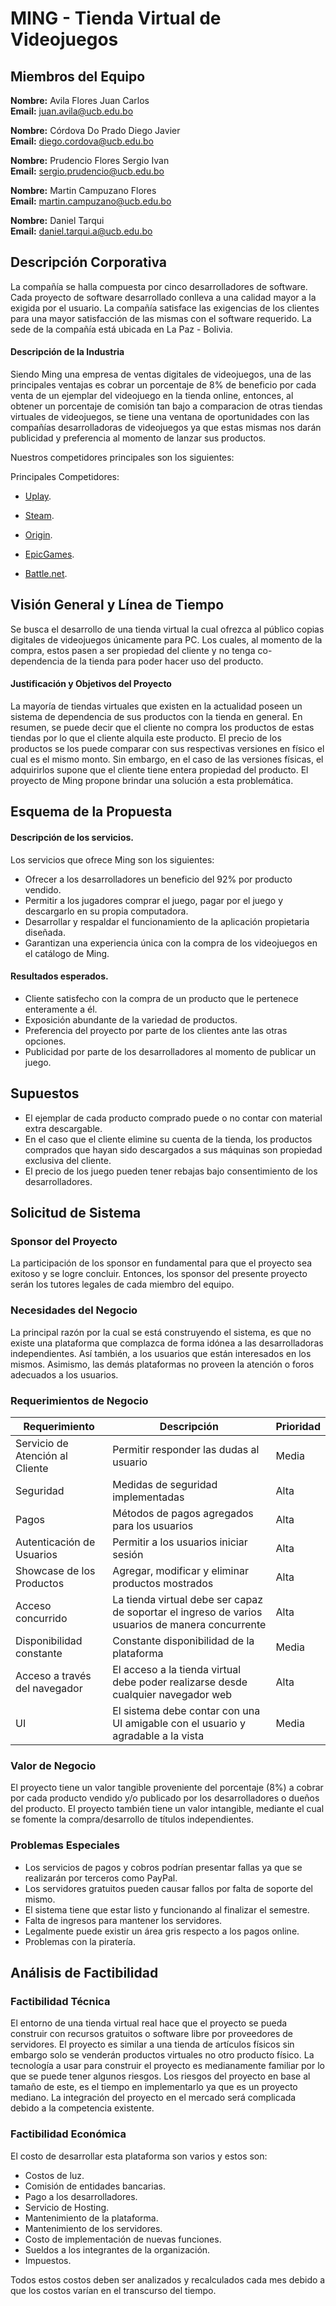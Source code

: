 # MING - Tienda Virtual de Videojuegos

## Miembros del Equipo
**Nombre:** Avila Flores Juan Carlos  
**Email:** juan.avila@ucb.edu.bo


**Nombre:** Córdova Do Prado Diego Javier  
**Email:** diego.cordova@ucb.edu.bo


**Nombre:** Prudencio Flores Sergio Ivan  
**Email:** sergio.prudencio@ucb.edu.bo


**Nombre:** Martin Campuzano Flores  
**Email:** martin.campuzano@ucb.edu.bo


**Nombre:** Daniel Tarqui  
**Email:** daniel.tarqui.a@ucb.edu.bo

## Descripción Corporativa 

La compañía se halla compuesta por cinco desarrolladores de software. Cada proyecto de software desarrollado conlleva a una calidad mayor a la exigida por el usuario. La compañía satisface las exigencias de los clientes para una mayor satisfacción de las mismas con el software requerido. La sede de la compañía está ubicada en La Paz - Bolivia.

#### Descripción de la Industria

Siendo Ming una empresa de ventas digitales de videojuegos, una de las principales ventajas es cobrar un porcentaje de 8% de beneficio por cada venta de un ejemplar del videojuego en la tienda online, entonces, al obtener un porcentaje de comisión tan bajo a comparacion de otras tiendas virtuales de videojuegos, se tiene una ventana de oportunidades con las compañías desarrolladoras de videojuegos ya que estas mismas nos darán publicidad  y preferencia al momento de lanzar sus productos. 

Nuestros competidores principales son los siguientes:

Principales Competidores:


  * [Uplay](https://uplay.ubisoft.com/ "Uplay's Homepage").

  * [Steam](https://store.steampowered.com/ "Steam's Homepage").

  * [Origin](https://www.origin.com/mex/en-us/store "Origin's Homepage").

  * [EpicGames](https://www.epicgames.com/site/en-US/home  "EpicGames's Homepage").

  * [Battle.net](https://www.blizzard.com/en-us/?ref=other  "Blizzard’s Homepage").

## Visión General y Línea de Tiempo

Se busca el desarrollo de una tienda virtual la cual ofrezca al público copias digitales de videojuegos únicamente para PC. Los cuales, al momento de la compra, estos pasen a ser propiedad del cliente y no tenga co-dependencia de la tienda para poder hacer uso del producto.


#### Justificación y Objetivos del Proyecto

La mayoría de tiendas virtuales que existen en la actualidad poseen un sistema de dependencia de sus productos con la tienda en general. En resumen, se puede decir que el cliente no compra los productos de estas tiendas por lo que el cliente alquila este producto. El precio de los productos se los puede comparar con sus respectivas versiones en físico el cual es el mismo monto. Sin embargo, en el caso de las versiones físicas,  el adquirirlos supone que el cliente tiene entera propiedad del producto. El proyecto de Ming propone brindar una solución a esta problemática.

## Esquema de la Propuesta
#### Descripción de los servicios.

Los servicios que ofrece Ming son los siguientes:

  * Ofrecer a los desarrolladores un beneficio del 92% por producto vendido.
  * Permitir a los jugadores comprar el juego, pagar por el juego y descargarlo en su propia computadora. 
  * Desarrollar y respaldar el funcionamiento de la aplicación propietaria diseñada.
  * Garantizan una experiencia única con la compra de los videojuegos en el catálogo de Ming.

#### Resultados esperados.

  - Cliente satisfecho con la compra de un producto que le pertenece enteramente a él.
  - Exposición abundante de la variedad de productos.
  - Preferencia del proyecto por parte de los clientes ante las otras opciones.
  - Publicidad por parte de los desarrolladores al momento de publicar un juego.

## Supuestos
  - El ejemplar de cada producto comprado puede o no contar con material extra descargable.
  - En el caso que el cliente elimine su cuenta de la tienda, los productos comprados que hayan sido descargados a sus máquinas son propiedad exclusiva del cliente.
  - El precio de los juego pueden tener rebajas bajo consentimiento de los desarrolladores.

## Solicitud de Sistema  

### Sponsor del Proyecto 

La participación de los sponsor en fundamental para que el proyecto sea exitoso y se logre concluir. Entonces, los sponsor del presente proyecto serán los tutores legales de cada miembro del equipo.

### Necesidades del Negocio 

La principal razón por la cual se está construyendo el sistema, es que no existe una plataforma que complazca de forma idónea a las desarrolladoras independientes. Así también, a los usuarios que están interesados en los mismos. Asimismo, las demás plataformas no proveen la atención o foros adecuados a los usuarios. 

### Requerimientos de Negocio

Requerimiento | Descripción | Prioridad
------------ | ------------- | -------------
Servicio de Atención al Cliente | Permitir responder las dudas al usuario | Media
Seguridad | Medidas de seguridad implementadas | Alta
Pagos | Métodos de pagos agregados para los usuarios | Alta
Autenticación de Usuarios | Permitir a los usuarios iniciar sesión  | Alta
Showcase de los Productos | Agregar, modificar y eliminar productos mostrados | Alta
Acceso concurrido | La tienda virtual debe ser capaz de soportar el ingreso de varios usuarios de manera concurrente | Alta
Disponibilidad constante | Constante disponibilidad de la plataforma | Media
Acceso a través del navegador | El acceso a la tienda virtual debe poder realizarse desde cualquier navegador web | Alta 
UI | El sistema debe contar con una UI amigable con el usuario y agradable a la vista | Media


### Valor de Negocio 

El proyecto tiene un valor tangible proveniente del porcentaje (8%) a cobrar por cada producto vendido y/o publicado por los desarrolladores o dueños del producto. El proyecto también tiene un valor intangible, mediante el cual se fomente la compra/desarrollo de títulos independientes. 
 
### Problemas Especiales

* Los servicios de pagos y cobros podrían presentar fallas ya que se realizarán por terceros como PayPal.
* Los servidores gratuitos pueden causar fallos por falta de soporte del mismo.
* El sistema tiene que estar listo y funcionando al finalizar el semestre.
* Falta de ingresos para mantener los servidores.
* Legalmente puede existir un área gris respecto a los pagos online.
* Problemas con la piratería.

## Análisis de Factibilidad

### Factibilidad Técnica

El entorno de una tienda virtual real hace que el proyecto se pueda construir con recursos gratuitos o software libre por proveedores de servidores. El proyecto es similar a una tienda de artículos físicos sin embargo solo se venderán productos virtuales no otro producto físico. La tecnología a usar para construir el proyecto es medianamente familiar por lo que se puede tener algunos riesgos.
Los riesgos del proyecto en base al tamaño de este, es el tiempo en implementarlo ya que es un proyecto mediano. La integración del proyecto en el mercado será complicada debido a la competencia existente.

### Factibilidad Económica

El costo de desarrollar esta plataforma son varios y estos son:

- Costos de luz. 
- Comisión de entidades bancarias. 
- Pago a los desarrolladores. 
- Servicio de Hosting. 
- Mantenimiento de la plataforma. 
- Mantenimiento de los servidores. 
- Costo de implementación de nuevas funciones. 
- Sueldos a los integrantes de la organización. 
- Impuestos. 

Todos estos costos deben ser analizados y recalculados cada mes debido a que los costos varían en el transcurso del tiempo.



